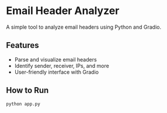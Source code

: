 # Email Header Analyzer

A simple tool to analyze email headers using Python and Gradio.

## Features
- Parse and visualize email headers
- Identify sender, receiver, IPs, and more
- User-friendly interface with Gradio

## How to Run
```bash
python app.py
